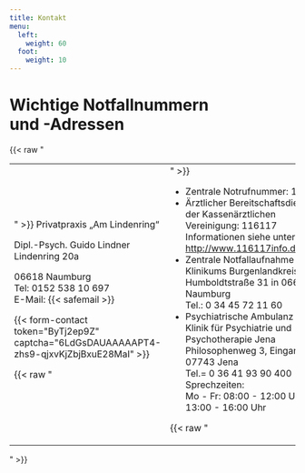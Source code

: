 ```yaml
---
title: Kontakt
menu:
  left:
    weight: 60
  foot:
    weight: 10
---
```

# Wichtige Notfallnummern<br/>und -Adressen #

{{< raw "<table><tr><td>" >}}
Privatpraxis „Am Lindenring“

Dipl.-Psych. Guido Lindner\
Lindenring 20a

06618 Naumburg\
Tel: 0152 538 10 697 \
E-Mail: {{< safemail >}}

{{< form-contact token="ByTj2ep9Z" captcha="6LdGsDAUAAAAAPT4-zhs9-qjxvKjZbjBxuE28MaI" >}}

{{< raw "</td><td>" >}}

* Zentrale Notrufnummer: 112
* Ärztlicher Bereitschaftsdienst der Kassenärztlichen Vereinigung: 116117\
  Informationen siehe unter: http://www.116117info.de/html/
* Zentrale Notfallaufnahme des Klinikums Burgenlandkreis\
  Humboldtstraße 31 in 06618 Naumburg\
  Tel.: 0 34 45 72 11 60
* Psychiatrische Ambulanz der Klinik für Psychiatrie und Psychotherapie Jena\
  Philosophenweg 3, Eingang D in 07743 Jena\
  Tel.= 0 36 41 93 90 400\
  Sprechzeiten:\
  Mo - Fr: 08:00 - 12:00 Uhr\
  13:00 - 16:00 Uhr

{{< raw "</td></tr></table>" >}}